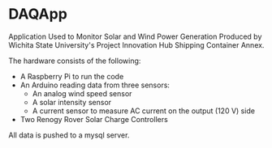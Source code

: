 # DAQApp
Application Used to Monitor Solar and Wind Power Generation Produced by Wichita State University's Project Innovation Hub Shipping Container Annex. 

The hardware consists of the following: 
- A Raspberry Pi to run the code
- An Arduino reading data from three sensors:
  - An analog wind speed sensor
  - A solar intensity sensor
  - A current sensor to measure AC current on the output (120 V) side
- Two Renogy Rover Solar Charge Controllers

All data is pushed to a mysql server. 
